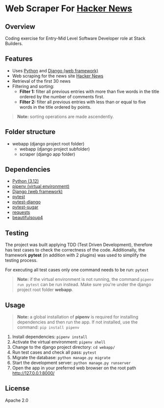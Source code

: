 # Web Scraper For [Hacker News][hacker_news]

## Overview
Coding exercise for Entry-Mid Level Software Developer role at Stack Builders.

## Features
- Uses [Python][python] and [Django (web framework)][django]
- Web scraping for the news site [Hacker News][hacker_news]
- Retrieval of the first 30 news
- Filtering and sorting:
  - **Filter 1:** filter all previous entries with more than five words in the title ordered by the number of comments first.
  - **Filter 2:** filter all previous entries with less than or equal to five words in the title ordered by points.
> **Note:** sorting operations are made ascendently.

## Folder structure
- webapp (django project root folder)
    - webapp (django project subfolder)
    - scraper (django app folder)

## Dependencies
- [Python (3.12)][python]
- [pipenv (virtual environment)][pipenv]
- [Django (web framework)][django]
- [pytest][pytest]
- [pytest-django][pytest-django]
- [pytest-sugar][pytest-sugar]
- [requests][requests]
- [beautifulsoup4][beautifulsoup4]

## Testing
The project was built applying TDD (Test Driven Development), therefore has test cases to check the correctness of the code. Additionally, the framework **pytest** (in addition with 2 plugins) was used to simplify the testing process.

For executing all test cases only one command needs to be run: `pytest`
> **Note:** if the virtual environment is not running, the command `pipenv run pytest` can be run instead. Make sure you're under the django project root folder **webapp**.

## Usage
> **Note:** a global installation of **pipenv** is required for installing dependencies and then run the app. If not installed, use the command: `pip install pipenv`
1. Install dependencies: `pipenv install`
1. Activate the virtual environment: `pipenv shell`
1. Change to the django project directory: `cd webapp/`
1. Run test cases and check all pass: `pytest`
1. Migrate the database: `python manage.py migrate`
1. Start the development server: `python manage.py runserver`
1. Open the app in your preferred web browser on the root path http://127.0.0.1:8000/

## License

Apache 2.0

[hacker_news]: <https://news.ycombinator.com/>
[python]: <https://www.python.org/>
[django]: <https://www.djangoproject.com/>
[pipenv]: <https://pipenv-es.readthedocs.io/>
[pytest]: <https://docs.pytest.org/>
[pytest-django]: <https://pytest-django.readthedocs.io/>
[pytest-sugar]: <https://pypi.org/project/pytest-sugar/>
[requests]: <https://pypi.org/project/requests/>
[beautifulsoup4]: <https://pypi.org/project/beautifulsoup4/>
